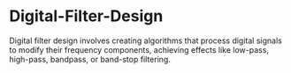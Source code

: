 # Digital-Filter-Design
Digital filter design involves creating algorithms that process digital signals to modify their frequency components, achieving effects like low-pass, high-pass, bandpass, or band-stop filtering. 
